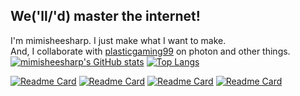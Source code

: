 ## We('ll/'d) master the internet!
I'm mimisheesharp. I just make what I want to make.  
And, I collaborate with [plasticgaming99](https://github.com/plasticgaming99) on photon and other things.  
[![mimisheesharp's GitHub stats](https://github-readme-stats.vercel.app/api?username=mimisheesharp&show_icons=true&theme=tokyonight)](https://github.com/anuraghazra/github-readme-stats)
[![Top Langs](https://github-readme-stats.vercel.app/api/top-langs/?username=mimisheesharp&theme=tokyonight)](https://github.com/anuraghazra/github-readme-stats)


[![Readme Card](https://github-readme-stats.vercel.app/api/pin/?username=mimisheesharp&repo=icyshell&show_owner=true&theme=tokyonight)](https://github.com/mimisheesharp/icyshell)
[![Readme Card](https://github-readme-stats.vercel.app/api/pin/?username=mimisheesharp&repo=logic-mc&show_owner=true&theme=tokyonight)](https://github.com/mimisheesharp/logic-mc)
[![Readme Card](https://github-readme-stats.vercel.app/api/pin/?username=plasticgaming99&repo=photon&show_owner=true&theme=tokyonight)](https://github.com/plasticgaming99)
[![Readme Card](https://github-readme-stats.vercel.app/api/pin/?username=photon-text&repo=photon-docs&show_owner=true&theme=tokyonight)](https://github.com/photon-text/photon-docs)
